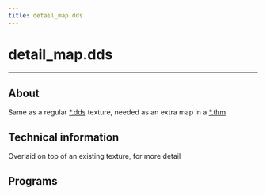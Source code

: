 ```yaml
---
title: detail_map.dds
---
```


# detail_map.dds

___

## About

Same as a regular [*.dds](dds.md) texture, needed as an extra map in a [*.thm](thm.md)

## Technical information

Overlaid on top of an existing texture, for more detail

## Programs

<UniversalCard
  title="Any texture editor"
/>

